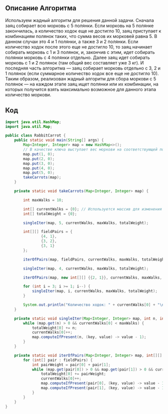 ## Описание Алгоритма
Используем жадный алгоритм для решения данной задачи.
Сначала заяц собирает всю морковь с 5 полянки. Если морковь на 5 полянке закончилась,
а количество ходок еще не достигло 10, заяц приступает к комбинациям полянок таких, что сумма весов
их морковей равна 5. В данном случаи это 4 и 1 полянки, а также 3 и 2 полянки.
Если количество ходок после этого еще не достигло 10, то заяц начинает собирать морковь с
1 и 3 полянок, и, закончив с этим, идет собирать полянки морковь с 4 полянки отдельно. Далее заяц идет
собирать морковь с 1 и 2 полянок (там общий вес составляет уже 3 кг). И последняя часть алгоритма —
заяц собирает морковь отдельно с 3, 2 и 1 полянок (если суммарное количество ходок все еще не достигло 10).
Таким образом, реализован жадный алгоритм для сбора моркови с 5 полянок — на каждом этапе заяц ищет полянки или
их комбинации, на которых получится взять максимально возможное для данного этапа количество моркови.

## Код
```java
import java.util.HashMap;
import java.util.Map;

public class RabbitCarrot {
    public static void main(String[] args) {
        Map<Integer, Integer> map = new HashMap<>();
        // В качестве ключа выступает вес моркови на соответствующей полянке, а значением является количество моркови, растущей там.
        map.put(1, 0);
        map.put(2, 0);
        map.put(3, 0);
        map.put(4, 0);
        map.put(5, 0);
        takeCarrots(map);
    }

    private static void takeCarrots(Map<Integer, Integer> map) {

        int maxWalks = 10;

        int[] currentWalks = {0}; // Используется массив для изменения значения переменной внутри массива.
        int[] totalWeight = {0};

        singleIter(map, 5, currentWalks, maxWalks, totalWeight);

        int[][] fieldPairs = {
                {4, 1},
                {3, 2},
                {3, 1}
        };

        iterOfPairs(map, fieldPairs, currentWalks, maxWalks, totalWeight);

        singleIter(map, 4, currentWalks, maxWalks, totalWeight);

        iterOfPairs(map, new int[][] {{2, 1}}, currentWalks, maxWalks, totalWeight);

        for (int i = 3; i >= 1; i--) {
            singleIter(map, i, currentWalks, maxWalks, totalWeight);
        }

        System.out.println("Количество ходок: " + currentWalks[0] + "\nУнесено моркови: " + totalWeight[0] + " кг");
    }

    private static void singleIter(Map<Integer, Integer> map, int n, int[] currentWalks, int maxWalks, int[] totalWeight){
        while (map.get(n) > 0 && currentWalks[0] < maxWalks) {
            totalWeight[0] += n;
            currentWalks[0]++;
            map.computeIfPresent(n, (key, value) -> value - 1);
        }
    }

    private static void iterOfPairs(Map<Integer, Integer> map, int[][] fieldPairs, int[] currentWalks, int maxWalks, int[] totalWeight){
        for (int[] pair : fieldPairs) {
            int pairWeight = pair[0] + pair[1];
            while (map.get(pair[0]) > 0 && map.get(pair[1]) > 0 && currentWalks[0] < maxWalks) {
                totalWeight[0] += pairWeight;
                currentWalks[0]++;
                map.computeIfPresent(pair[0], (key, value) -> value - 1);
                map.computeIfPresent(pair[1], (key, value) -> value - 1);
            }
        }
    }
}
